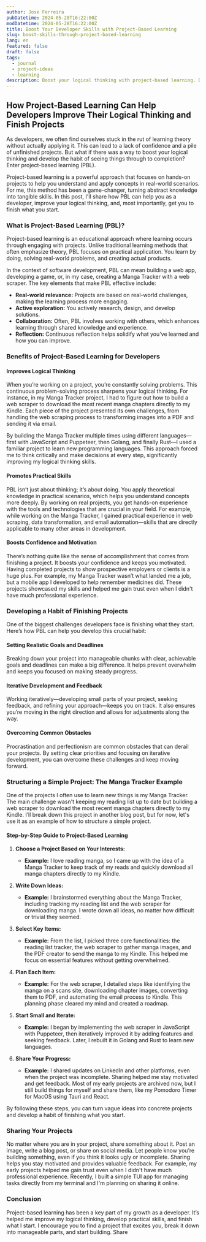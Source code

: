 ```yaml
---
author: Jose Ferreira
pubDatetime: 2024-05-28T16:22:00Z
modDatetime: 2024-05-28T16:22:00Z
title: Boost Your Developer Skills with Project-Based Learning
slug: boost-skills-through-project-based-learning
lang: en
featured: false
draft: false
tags:
  - journal
  - project-ideas
  - learning
description: Boost your logical thinking with project-based learning. Discover practical steps and real examples to enhance your development skills and complete projects.
---
```


## How Project-Based Learning Can Help Developers Improve Their Logical Thinking and Finish Projects

As developers, we often find ourselves stuck in the rut of learning theory without actually applying it. This can lead to a lack of confidence and a pile of unfinished projects. But what if there was a way to boost your logical thinking and develop the habit of seeing things through to completion? Enter project-based learning (PBL).

Project-based learning is a powerful approach that focuses on hands-on projects to help you understand and apply concepts in real-world scenarios. For me, this method has been a game-changer, turning abstract knowledge into tangible skills. In this post, I'll share how PBL can help you as a developer, improve your logical thinking, and, most importantly, get you to finish what you start.

### What is Project-Based Learning (PBL)?

Project-based learning is an educational approach where learning occurs through engaging with projects. Unlike traditional learning methods that often emphasize theory, PBL focuses on practical application. You learn by doing, solving real-world problems, and creating actual products.

In the context of software development, PBL can mean building a web app, developing a game, or, in my case, creating a Manga Tracker with a web scraper. The key elements that make PBL effective include:

- **Real-world relevance:** Projects are based on real-world challenges, making the learning process more engaging.
- **Active exploration:** You actively research, design, and develop solutions.
- **Collaboration:** Often, PBL involves working with others, which enhances learning through shared knowledge and experience.
- **Reflection:** Continuous reflection helps solidify what you’ve learned and how you can improve.

### Benefits of Project-Based Learning for Developers

#### Improves Logical Thinking

When you’re working on a project, you’re constantly solving problems. This continuous problem-solving process sharpens your logical thinking. For instance, in my Manga Tracker project, I had to figure out how to build a web scraper to download the most recent manga chapters directly to my Kindle. Each piece of the project presented its own challenges, from handling the web scraping process to transforming images into a PDF and sending it via email.

By building the Manga Tracker multiple times using different languages—first with JavaScript and Puppeteer, then Golang, and finally Rust—I used a familiar project to learn new programming languages. This approach forced me to think critically and make decisions at every step, significantly improving my logical thinking skills.

#### Promotes Practical Skills

PBL isn’t just about thinking; it’s about doing. You apply theoretical knowledge in practical scenarios, which helps you understand concepts more deeply. By working on real projects, you get hands-on experience with the tools and technologies that are crucial in your field. For example, while working on the Manga Tracker, I gained practical experience in web scraping, data transformation, and email automation—skills that are directly applicable to many other areas in development.

#### Boosts Confidence and Motivation

There’s nothing quite like the sense of accomplishment that comes from finishing a project. It boosts your confidence and keeps you motivated. Having completed projects to show prospective employers or clients is a huge plus. For example, my Manga Tracker wasn’t what landed me a job, but a mobile app I developed to help remember medicines did. These projects showcased my skills and helped me gain trust even when I didn't have much professional experience.

### Developing a Habit of Finishing Projects

One of the biggest challenges developers face is finishing what they start. Here’s how PBL can help you develop this crucial habit:

#### Setting Realistic Goals and Deadlines

Breaking down your project into manageable chunks with clear, achievable goals and deadlines can make a big difference. It helps prevent overwhelm and keeps you focused on making steady progress.

#### Iterative Development and Feedback

Working iteratively—developing small parts of your project, seeking feedback, and refining your approach—keeps you on track. It also ensures you’re moving in the right direction and allows for adjustments along the way.

#### Overcoming Common Obstacles

Procrastination and perfectionism are common obstacles that can derail your projects. By setting clear priorities and focusing on iterative development, you can overcome these challenges and keep moving forward.

### Structuring a Simple Project: The Manga Tracker Example

One of the projects I often use to learn new things is my Manga Tracker. The main challenge wasn't keeping my reading list up to date but building a web scraper to download the most recent manga chapters directly to my Kindle. I’ll break down this project in another blog post, but for now, let's use it as an example of how to structure a simple project.

#### Step-by-Step Guide to Project-Based Learning

1. **Choose a Project Based on Your Interests:**

   - **Example:** I love reading manga, so I came up with the idea of a Manga Tracker to keep track of my reads and quickly download all manga chapters directly to my Kindle.

2. **Write Down Ideas:**

   - **Example:** I brainstormed everything about the Manga Tracker, including tracking my reading list and the web scraper for downloading manga. I wrote down all ideas, no matter how difficult or trivial they seemed.

3. **Select Key Items:**

   - **Example:** From the list, I picked three core functionalities: the reading list tracker, the web scraper to gather manga images, and the PDF creator to send the manga to my Kindle. This helped me focus on essential features without getting overwhelmed.

4. **Plan Each Item:**

   - **Example:** For the web scraper, I detailed steps like identifying the manga on a scans site, downloading chapter images, converting them to PDF, and automating the email process to Kindle. This planning phase cleared my mind and created a roadmap.

5. **Start Small and Iterate:**

   - **Example:** I began by implementing the web scraper in JavaScript with Puppeteer, then iteratively improved it by adding features and seeking feedback. Later, I rebuilt it in Golang and Rust to learn new languages.

6. **Share Your Progress:**
   - **Example:** I shared updates on LinkedIn and other platforms, even when the project was incomplete. Sharing helped me stay motivated and get feedback. Most of my early projects are archived now, but I still build things for myself and share them, like my Pomodoro Timer for MacOS using Tauri and React.

By following these steps, you can turn vague ideas into concrete projects and develop a habit of finishing what you start.

### Sharing Your Projects

No matter where you are in your project, share something about it. Post an image, write a blog post, or share on social media. Let people know you’re building something, even if you think it looks ugly or incomplete. Sharing helps you stay motivated and provides valuable feedback. For example, my early projects helped me gain trust even when I didn't have much professional experience. Recently, I built a simple TUI app for managing tasks directly from my terminal and I'm planning on sharing it online.

### Conclusion

Project-based learning has been a key part of my growth as a developer. It’s helped me improve my logical thinking, develop practical skills, and finish what I start. I encourage you to find a project that excites you, break it down into manageable parts, and start building. Share
